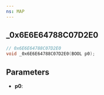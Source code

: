 ```yaml
---
ns: MAP
---
```

## _0x6E6E64788C07D2E0

```c
// 0x6E6E64788C07D2E0
void _0x6E6E64788C07D2E0(BOOL p0);
```

## Parameters
* **p0**:
